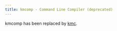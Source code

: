 ```yaml
---
title: kmcomp - Command Line Compiler (deprecated)
---
```


kmcomp has been replaced by [kmc](kmc).
